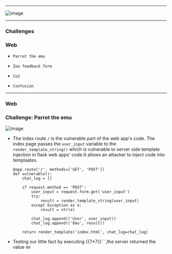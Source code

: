 * * *
![image](https://github.com/user-attachments/assets/744acab1-abef-48c8-babd-c61ed1646cc9)

* * *

### **Challenges**

### **Web**

-     Parrot the emu
-     Zoo feedback form
-     Co2
-     Confusion

---------------------------------

### Web

### Challenge: Parrot the emu

![image](https://github.com/user-attachments/assets/8f1e8226-6491-4ec6-8705-30129f0adc5e)

- The index route `/` is the vulnerable part of the web app's code. The index page passes the `user_input` variable  to  the `render_template_string()` which is vulnerable to server side template injection in flask web apps' code.It allows an attacker to inject code into templaates.

      @app.route('/', methods=['GET', 'POST'])
      def vulnerable():
          chat_log = []
      
          if request.method == 'POST':
              user_input = request.form.get('user_input')
              try:
                  result = render_template_string(user_input)
              except Exception as e:
                  result = str(e)
      
              chat_log.append(('User', user_input))
              chat_log.append(('Emu', result))
          
          return render_template('index.html', chat_log=chat_log)

- Testing our little fact by executing \{\{7*7\}\}```,the server returned the value `49`
